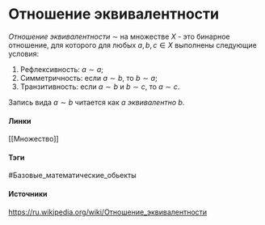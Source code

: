 # Отношение эквивалентности
*Отношение эквивалентности* $\sim$ на множестве $X$ - это бинарное отношение, для которого для любых $a,b,c\in X$ выполнены следующие условия:
1. Рефлексивность: $a\sim a$;
2. Симметричность: если $a\sim b$, то $b\sim a$;
3. Транзитивность: если $a\sim b$ и $b\sim c$, то $a\sim c$.

Запись вида $a\sim b$ читается как *$a$ эквивалентно $b$*.
#### Линки
 [[Множество]]
#### Тэги
 #Базовые_математические_обьекты 
#### Источники
https://ru.wikipedia.org/wiki/Отношение_эквивалентности